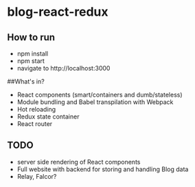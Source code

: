 # blog-react-redux
## How to run
* npm install
* npm start
* navigate to http://localhost:3000

##What's in?
* React components (smart/containers and dumb/stateless)
* Module bundling and Babel transpilation with Webpack
* Hot reloading
* Redux state container
* React router

## TODO
* server side rendering of React components
* Full website with backend for storing and handling Blog data
* Relay, Falcor?